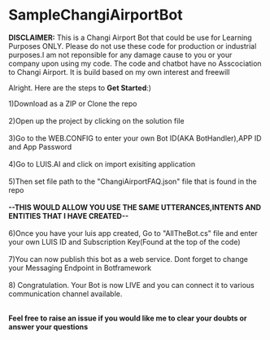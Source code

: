 # SampleChangiAirportBot
<b>DISCLAIMER:</b>
This is a Changi Airport Bot that could be use for Learning Purposes ONLY. 
Please do not use these code for production or industrial purposes.I am not reponsible for any damage cause to you or your company upon using my code.
The code and chatbot have no Asscociation to Changi Airport. It is build based on my own interest and freewill

Alright. Here are the steps to <b>Get Started</b>:)

1)Download as a ZIP or Clone the repo<br /><br />
2)Open up the project by clicking on the solution file<br /><br />
3)Go to the WEB.CONFIG to enter your own Bot ID(AKA BotHandler),APP ID and App Password<br /><br />
4)Go to LUIS.AI and click on import exisiting application<br /><br />
5)Then set file path to the "ChangiAirportFAQ.json" file that is found in the repo<br /><br />
<b>--THIS WOULD ALLOW YOU USE THE SAME UTTERANCES,INTENTS AND ENTITIES THAT I HAVE CREATED--</b><br /><br />
6)Once you have your luis app created, Go to "AllTheBot.cs" file and enter your own LUIS ID and Subscription Key(Found at the top of the code)<br /><br />
7)You can now publish this bot as a web service. Dont forget to change your Messaging Endpoint in Botframework<br /><br />
8) Congratulation. Your Bot is now LIVE and you can connect it to various communication channel available.<br /><br />

<b>Feel free to raise an issue if you would like me to clear your doubts or answer your questions</b>






